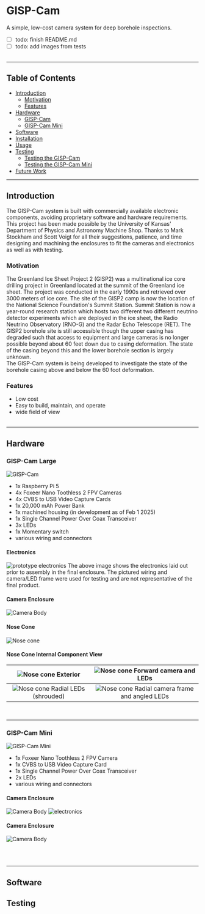 # GISP-Cam
A simple, low-cost camera system for deep borehole inspections.
- [ ] todo: finish README.md
- [ ] todo: add images from tests
<br><br>
___
## Table of Contents
- [Introduction](#introduction)
  - [Motivation](#motivation)
  - [Features](#features)
- [Hardware](#hardware)
  - [GISP-Cam](#gisp-cam)
  - [GISP-Cam Mini](#gisp-cam-mini)
- [Software](#software)
- [Installation](#installation)
- [Usage](#usage)
- [Testing](#testing)
  - [Testing the GISP-Cam](#testing-the-gisp-cam)
  - [Testing the GISP-Cam Mini](#testing-the-gisp-cam-mini)
- [Future Work](#future-work)

___


## Introduction
The GISP-Cam system is built with commercially available electronic components, avoiding proprietary software and hardware
requirements. 
This project has been made possible by the University of Kansas' Department of Physics and Astronomy Machine Shop. Thanks to Mark Stockham and Scott Voigt for all their suggestions, patience, and time designing and machining the enclosures to fit the cameras and electronics as well as with testing.

### Motivation
The Greenland Ice Sheet Project 2 (GISP2) was a multinational ice core drilling project in Greenland located at the summit
of the Greenland ice sheet. The project was conducted in the early 1990s and retrieved over 3000 meters of ice core.
The site of the GISP2 camp is now the location of the National Science Foundation's Summit Station. Summit Station is
now a year-round research station which hosts two different two different neutrino detector experiments which are 
deployed in the ice sheet, the Radio Neutrino Observatory (RNO-G) and the Radar Echo Telescope (RET). The GISP2 borehole
site is still accessible though the upper casing has degraded such that access to equipment and large cameras is no longer
possible beyond about 60 feet down due to casing deformation. The state of the casing beyond this and the lower borehole
section is largely unknown.
<br>
The GISP-Cam system is being developed to investigate the state of the borehole casing above and below the 60 foot 
deformation.

### Features
- Low cost
- Easy to build, maintain, and operate
- wide field of view
<br><br>
___
## Hardware

### GISP-Cam Large

![GISP-Cam](images/Maxi_Cam_Diagram.jpg)

- 1x Raspberry Pi 5
- 4x Foxeer Nano Toothless 2 FPV Cameras
- 4x CVBS to USB Video Capture Cards
- 1x 20,000 mAh Power Bank
- 1x machined housing (in development as of Feb 1 2025)
- 1x Single Channel Power Over Coax Transceiver
- 3x LEDs
- 1x Momentary switch
- various wiring and connectors
#### Electronics
![prototype electronics](images/maxi_cam_electronics.JPEG)
The above image shows the electronics laid out prior to assembly in the final enclosure. The pictured wiring and camera/LED frame were used for testing and are not representative of the final product.

#### Camera Enclosure
![Camera Body](images/maxi_body.JPEG)

#### Nose Cone
![Nose cone](images/maxi_nosecone.JPEG)

#### Nose Cone Internal Component View 
![Nose cone](images/nose1.png) Exterior |  ![Nose cone](images/nose2.png) Forward camera and LEDs
:-------------------------:|:-------------------------:
![Nose cone](images/nose3.png) Radial LEDs (shrouded) |  ![Nose cone](images/nose4.png) Radial camera frame and angled LEDs

<br>

___

### GISP-Cam Mini

![GISP-Cam Mini](images/Mini_Cam_Diagram.jpg)
- 1x Foxeer Nano Toothless 2 FPV Camera
- 1x CVBS to USB Video Capture Card
- 1x Single Channel Power Over Coax Transceiver
- 2x LEDs
- various wiring and connectors

#### Camera Enclosure
![Camera Body](images/mini_tube.png)
![electronics](images/mini_no_tube.png)

#### Camera Enclosure
![Camera Body](images/mini_cam_electronics.JPEG)

<br><br>
___

## Software


## Testing




